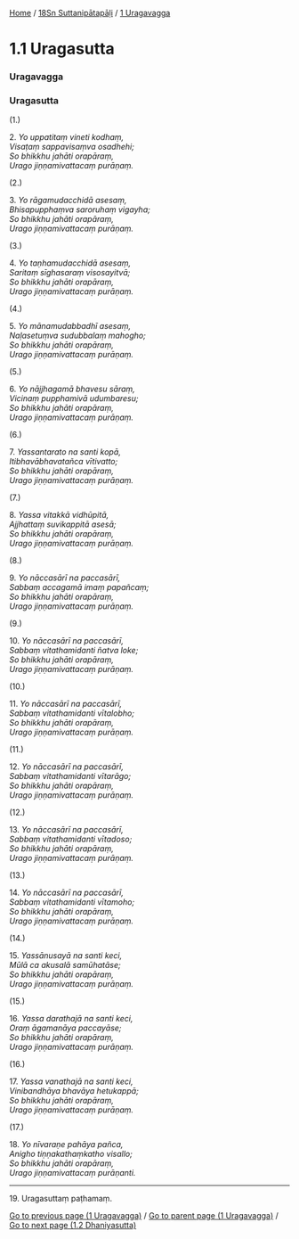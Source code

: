 
[Home](/) / [18Sn Suttanipātapāḷi](/tipitaka/18Sn.md) / [1 Uragavagga](/tipitaka/18Sn/1.md)

# 1.1 Uragasutta

### Uragavagga

### Uragasutta

(1.)

2\. _Yo uppatitaṃ vineti kodhaṃ,_  
_Visaṭaṃ sappavisaṃva osadhehi;_  
_So bhikkhu jahāti orapāraṃ,_  
_Urago jiṇṇamivattacaṃ purāṇaṃ._  


(2.)

3\. _Yo rāgamudacchidā asesaṃ,_  
_Bhisapupphaṃva saroruhaṃ vigayha;_  
_So bhikkhu jahāti orapāraṃ,_  
_Urago jiṇṇamivattacaṃ purāṇaṃ._  


(3.)

4\. _Yo taṇhamudacchidā asesaṃ,_  
_Saritaṃ sīghasaraṃ visosayitvā;_  
_So bhikkhu jahāti orapāraṃ,_  
_Urago jiṇṇamivattacaṃ purāṇaṃ._  


(4.)

5\. _Yo mānamudabbadhī asesaṃ,_  
_Naḷasetuṃva sudubbalaṃ mahogho;_  
_So bhikkhu jahāti orapāraṃ,_  
_Urago jiṇṇamivattacaṃ purāṇaṃ._  


(5.)

6\. _Yo nājjhagamā bhavesu sāraṃ,_  
_Vicinaṃ pupphamivā udumbaresu;_  
_So bhikkhu jahāti orapāraṃ,_  
_Urago jiṇṇamivattacaṃ purāṇaṃ._  


(6.)

7\. _Yassantarato na santi kopā,_  
_Itibhavābhavatañca vītivatto;_  
_So bhikkhu jahāti orapāraṃ,_  
_Urago jiṇṇamivattacaṃ purāṇaṃ._  


(7.)

8\. _Yassa vitakkā vidhūpitā,_  
_Ajjhattaṃ suvikappitā asesā;_  
_So bhikkhu jahāti orapāraṃ,_  
_Urago jiṇṇamivattacaṃ purāṇaṃ._  


(8.)

9\. _Yo nāccasārī na paccasārī,_  
_Sabbaṃ accagamā imaṃ papañcaṃ;_  
_So bhikkhu jahāti orapāraṃ,_  
_Urago jiṇṇamivattacaṃ purāṇaṃ._  


(9.)

10\. _Yo nāccasārī na paccasārī,_  
_Sabbaṃ vitathamidanti ñatva loke;_  
_So bhikkhu jahāti orapāraṃ,_  
_Urago jiṇṇamivattacaṃ purāṇaṃ._  


(10.)

11\. _Yo nāccasārī na paccasārī,_  
_Sabbaṃ vitathamidanti vītalobho;_  
_So bhikkhu jahāti orapāraṃ,_  
_Urago jiṇṇamivattacaṃ purāṇaṃ._  


(11.)

12\. _Yo nāccasārī na paccasārī,_  
_Sabbaṃ vitathamidanti vītarāgo;_  
_So bhikkhu jahāti orapāraṃ,_  
_Urago jiṇṇamivattacaṃ purāṇaṃ._  


(12.)

13\. _Yo nāccasārī na paccasārī,_  
_Sabbaṃ vitathamidanti vītadoso;_  
_So bhikkhu jahāti orapāraṃ,_  
_Urago jiṇṇamivattacaṃ purāṇaṃ._  


(13.)

14\. _Yo nāccasārī na paccasārī,_  
_Sabbaṃ vitathamidanti vītamoho;_  
_So bhikkhu jahāti orapāraṃ,_  
_Urago jiṇṇamivattacaṃ purāṇaṃ._  


(14.)

15\. _Yassānusayā na santi keci,_  
_Mūlā ca akusalā samūhatāse;_  
_So bhikkhu jahāti orapāraṃ,_  
_Urago jiṇṇamivattacaṃ purāṇaṃ._  


(15.)

16\. _Yassa darathajā na santi keci,_  
_Oraṃ āgamanāya paccayāse;_  
_So bhikkhu jahāti orapāraṃ,_  
_Urago jiṇṇamivattacaṃ purāṇaṃ._  


(16.)

17\. _Yassa vanathajā na santi keci,_  
_Vinibandhāya bhavāya hetukappā;_  
_So bhikkhu jahāti orapāraṃ,_  
_Urago jiṇṇamivattacaṃ purāṇaṃ._  


(17.)

18\. _Yo nīvaraṇe pahāya pañca,_  
_Anigho tiṇṇakathaṃkatho visallo;_  
_So bhikkhu jahāti orapāraṃ,_  
_Urago jiṇṇamivattacaṃ purāṇanti._  


---

19\. Uragasuttaṃ paṭhamaṃ.



[Go to previous page (1 Uragavagga)](/tipitaka/18Sn/1.md) / [Go to parent page (1 Uragavagga)](/tipitaka/18Sn/1.md) / [Go to next page (1.2 Dhaniyasutta)](/tipitaka/18Sn/1/1.2.md)


